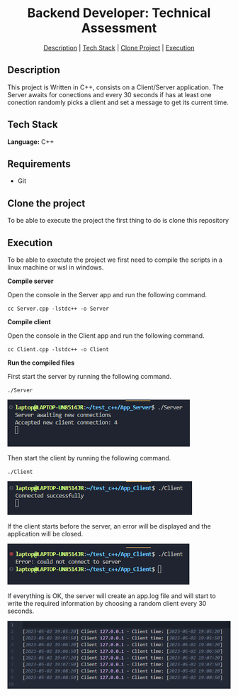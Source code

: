 <h1 align=center>Backend Developer: Technical Assessment</h1>

<div align=center>
<a href="#description">Description</a> |
<a href="#tech">Tech Stack</a> |
<a href="#clone">Clone Project</a> |
<a href="#launch">Execution</a> 
</div>


<div id="description"></div>

## Description


This project is Written in C++, consists on a Client/Server application. The Server awaits for conections and every 30 seconds if has at least one conection randomly picks a client and set a message to get its current time.


<div id="tech"></div>

## Tech Stack

**Language:** C++

<div id="requirements"></div>

## Requirements


 * Git

<div id="clone"></div>

## Clone the project


To be able to execute the project the first thing to do is clone this repository 


<div id="launch"></div>

## Execution 

To be able to exectute the project we first need to compile the scripts in a linux machine or wsl in windows.

**Compile server**

Open the console in the Server app and run the following command.

```
cc Server.cpp -lstdc++ -o Server
```

**Compile client**

Open the console in the Client app and run the following command.

```
cc Client.cpp -lstdc++ -o Client
```

**Run the compiled files**

First start the server by running the following command.

```
./Server
```

<img src="./Readme_images/Server_on.png" alt="Offline Server">


Then start the client by running the following command.

```
./Client
```


<img src="./Readme_images/Client_on.png" alt="Online Server">



If the client starts before the server, an error will be displayed and the application will be closed.


<img src="./Readme_images/Server_off.png" alt="Online Client">


If everything is OK, the server will create an app.log file and will start to write the required information by choosing a random client every 30 seconds.

<img src="./Readme_images/App_log.png" alt="Online Client">
